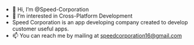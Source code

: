 - 👋 Hi, I’m @Speed-Corporation
- 👀 I’m interested in Cross-Platform Development
- Speed Corporation is an app developing company created to develop customer useful apps.
- 📫 You can reach me by mailing at speedcorporation16@gmail.com

<!---
Speed-Corporation/Speed-Corporation is a ✨ special ✨ repository because its `README.md` (this file) appears on your GitHub profile.
You can click the Preview link to take a look at your changes.
--->
